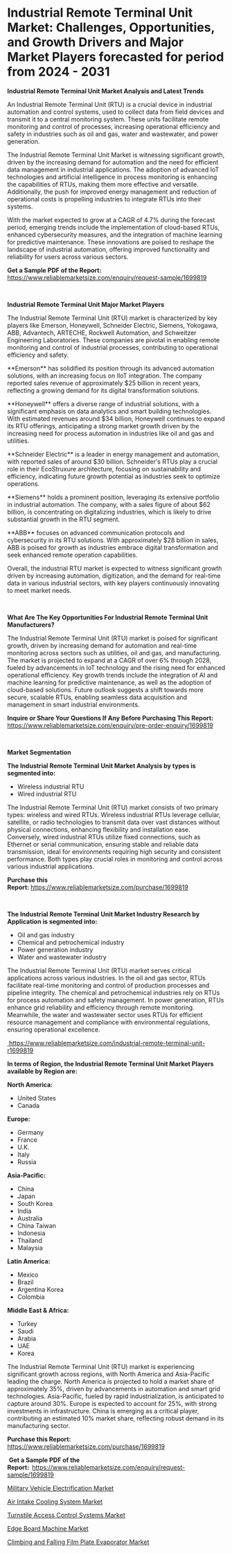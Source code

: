<p><h1>Industrial Remote Terminal Unit Market: Challenges, Opportunities, and Growth Drivers and Major Market Players forecasted for period from 2024 - 2031</h1></p><p><strong>Industrial Remote Terminal Unit Market Analysis and Latest Trends</strong></p>
<p><p>An Industrial Remote Terminal Unit (RTU) is a crucial device in industrial automation and control systems, used to collect data from field devices and transmit it to a central monitoring system. These units facilitate remote monitoring and control of processes, increasing operational efficiency and safety in industries such as oil and gas, water and wastewater, and power generation.</p><p>The Industrial Remote Terminal Unit Market is witnessing significant growth, driven by the increasing demand for automation and the need for efficient data management in industrial applications. The adoption of advanced IoT technologies and artificial intelligence in process monitoring is enhancing the capabilities of RTUs, making them more effective and versatile. Additionally, the push for improved energy management and reduction of operational costs is propelling industries to integrate RTUs into their systems.</p><p>With the market expected to grow at a CAGR of 4.7% during the forecast period, emerging trends include the implementation of cloud-based RTUs, enhanced cybersecurity measures, and the integration of machine learning for predictive maintenance. These innovations are poised to reshape the landscape of industrial automation, offering improved functionality and reliability for users across various sectors.</p></p>
<p><strong>Get a Sample PDF of the Report:&nbsp;</strong> <a href="https://www.reliablemarketsize.com/enquiry/request-sample/1699819?utm_campaign=1125&utm_medium=2&utm_source=Github&utm_content=ia&utm_term=21102024&utm_id=industrial-remote-terminal-unit">https://www.reliablemarketsize.com/enquiry/request-sample/1699819</a></p>
<p>&nbsp;</p>
<p><strong>Industrial Remote Terminal Unit Major Market Players</strong></p>
<p><p>The Industrial Remote Terminal Unit (RTU) market is characterized by key players like Emerson, Honeywell, Schneider Electric, Siemens, Yokogawa, ABB, Advantech, ARTECHE, Rockwell Automation, and Schweitzer Engineering Laboratories. These companies are pivotal in enabling remote monitoring and control of industrial processes, contributing to operational efficiency and safety.</p><p>**Emerson** has solidified its position through its advanced automation solutions, with an increasing focus on IIoT integration. The company reported sales revenue of approximately $25 billion in recent years, reflecting a growing demand for its digital transformation solutions.</p><p>**Honeywell** offers a diverse range of industrial solutions, with a significant emphasis on data analytics and smart building technologies. With estimated revenues around $34 billion, Honeywell continues to expand its RTU offerings, anticipating a strong market growth driven by the increasing need for process automation in industries like oil and gas and utilities.</p><p>**Schneider Electric** is a leader in energy management and automation, with reported sales of around $30 billion. Schneider's RTUs play a crucial role in their EcoStruxure architecture, focusing on sustainability and efficiency, indicating future growth potential as industries seek to optimize operations.</p><p>**Siemens** holds a prominent position, leveraging its extensive portfolio in industrial automation. The company, with a sales figure of about $62 billion, is concentrating on digitalizing industries, which is likely to drive substantial growth in the RTU segment.</p><p>**ABB** focuses on advanced communication protocols and cybersecurity in its RTU solutions. With approximately $28 billion in sales, ABB is poised for growth as industries embrace digital transformation and seek enhanced remote operation capabilities.</p><p>Overall, the industrial RTU market is expected to witness significant growth driven by increasing automation, digitization, and the demand for real-time data in various industrial sectors, with key players continuously innovating to meet market needs.</p></p>
<p>&nbsp;</p>
<p><strong>What Are The Key Opportunities For Industrial Remote Terminal Unit Manufacturers?</strong></p>
<p><p>The Industrial Remote Terminal Unit (RTU) market is poised for significant growth, driven by increasing demand for automation and real-time monitoring across sectors such as utilities, oil and gas, and manufacturing. The market is projected to expand at a CAGR of over 6% through 2028, fueled by advancements in IoT technology and the rising need for enhanced operational efficiency. Key growth trends include the integration of AI and machine learning for predictive maintenance, as well as the adoption of cloud-based solutions. Future outlook suggests a shift towards more secure, scalable RTUs, enabling seamless data acquisition and management in smart industrial environments.</p></p>
<p><strong>Inquire or Share Your Questions If Any Before Purchasing This Report:</strong> <a href="https://www.reliablemarketsize.com/enquiry/pre-order-enquiry/1699819?utm_campaign=1125&utm_medium=2&utm_source=Github&utm_content=ia&utm_term=21102024&utm_id=industrial-remote-terminal-unit">https://www.reliablemarketsize.com/enquiry/pre-order-enquiry/1699819</a></p>
<p>&nbsp;</p>
<p><strong>Market Segmentation</strong></p>
<p><strong>The Industrial Remote Terminal Unit Market Analysis by types is segmented into:</strong></p>
<p><ul><li>Wireless industrial RTU</li><li>Wired industrial RTU</li></ul></p>
<p><p>The Industrial Remote Terminal Unit (RTU) market consists of two primary types: wireless and wired RTUs. Wireless industrial RTUs leverage cellular, satellite, or radio technologies to transmit data over vast distances without physical connections, enhancing flexibility and installation ease. Conversely, wired industrial RTUs utilize fixed connections, such as Ethernet or serial communication, ensuring stable and reliable data transmission, ideal for environments requiring high security and consistent performance. Both types play crucial roles in monitoring and control across various industrial applications.</p></p>
<p><strong>Purchase this Report:&nbsp;</strong><a href="https://www.reliablemarketsize.com/purchase/1699819?utm_campaign=1125&utm_medium=2&utm_source=Github&utm_content=ia&utm_term=21102024&utm_id=industrial-remote-terminal-unit">https://www.reliablemarketsize.com/purchase/1699819</a></p>
<p>&nbsp;</p>
<p><strong>The Industrial Remote Terminal Unit Market Industry Research by Application is segmented into:</strong></p>
<p><ul><li>Oil and gas industry</li><li>Chemical and petrochemical industry</li><li>Power generation industry</li><li>Water and wastewater industry</li></ul></p>
<p><p>The Industrial Remote Terminal Unit (RTU) market serves critical applications across various industries. In the oil and gas sector, RTUs facilitate real-time monitoring and control of production processes and pipeline integrity. The chemical and petrochemical industries rely on RTUs for process automation and safety management. In power generation, RTUs enhance grid reliability and efficiency through remote monitoring. Meanwhile, the water and wastewater sector uses RTUs for efficient resource management and compliance with environmental regulations, ensuring operational excellence.</p></p>
<p><a href="https://www.reliablemarketsize.com/industrial-remote-terminal-unit-r1699819?utm_campaign=1125&utm_medium=2&utm_source=Github&utm_content=ia&utm_term=21102024&utm_id=industrial-remote-terminal-unit">&nbsp;https://www.reliablemarketsize.com/industrial-remote-terminal-unit-r1699819</a></p>
<p><strong>In terms of Region, the Industrial Remote Terminal Unit Market Players available by Region are:</strong></p>
<p>
    <p> <strong> North America: </strong>
        <ul>
            <li>United States</li>
            <li>Canada</li>
        </ul>
        </p> 
    <p> <strong> Europe: </strong>
        <ul>
            <li>Germany</li>
            <li>France</li>
            <li>U.K.</li>
            <li>Italy</li>
            <li>Russia</li>
        </ul>
        </p> 
    <p> <strong> Asia-Pacific: </strong>
        <ul>
            <li>China</li>
            <li>Japan</li>
            <li>South Korea</li>
            <li>India</li>
            <li>Australia</li>
            <li>China Taiwan</li>
            <li>Indonesia</li>
            <li>Thailand</li>
            <li>Malaysia</li>
        </ul>
        </p> 
    <p> <strong> Latin America: </strong>
        <ul>
            <li>Mexico</li>
            <li>Brazil</li>
            <li>Argentina Korea</li>
            <li>Colombia</li>
        </ul>
        </p> 
    <p> <strong> Middle East & Africa: </strong>
        <ul>
            <li>Turkey</li>
            <li>Saudi</li>
            <li>Arabia</li>
            <li>UAE</li>
            <li>Korea</li>
        </ul>
    </p>
    </p>
<p><p>The Industrial Remote Terminal Unit (RTU) market is experiencing significant growth across regions, with North America and Asia-Pacific leading the charge. North America is projected to hold a market share of approximately 35%, driven by advancements in automation and smart grid technologies. Asia-Pacific, fueled by rapid industrialization, is anticipated to capture around 30%. Europe is expected to account for 25%, with strong investments in infrastructure. China is emerging as a critical player, contributing an estimated 10% market share, reflecting robust demand in its manufacturing sector.</p></p>
<p><strong>Purchase this Report: </strong><a href="https://www.reliablemarketsize.com/purchase/1699819?utm_campaign=1125&utm_medium=2&utm_source=Github&utm_content=ia&utm_term=21102024&utm_id=industrial-remote-terminal-unit">https://www.reliablemarketsize.com/purchase/1699819</a></p>
<p>&nbsp;<strong>Get a Sample PDF of the Report:&nbsp;&nbsp;</strong><a href="https://www.reliablemarketsize.com/enquiry/request-sample/1699819?utm_campaign=1125&utm_medium=2&utm_source=Github&utm_content=ia&utm_term=21102024&utm_id=industrial-remote-terminal-unit">https://www.reliablemarketsize.com/enquiry/request-sample/1699819</a></p>
<p><strong></strong></p>
<p><p><a href="https://www.linkedin.com/pulse/military-vehicle-electrification-market-analysis-product-segmentation-4sjbf?utm_campaign=1125&utm_medium=2&utm_source=Github&utm_content=ia&utm_term=21102024&utm_id=industrial-remote-terminal-unit">Military Vehicle Electrification Market</a></p><p><a href="https://issuu.com/reportprime-2/docs/air-intake-cooling-system-market-si_61ced6a7d892f3?utm_campaign=1125&utm_medium=2&utm_source=Github&utm_content=ia&utm_term=21102024&utm_id=industrial-remote-terminal-unit">Air Intake Cooling System Market</a></p><p><a href="https://www.linkedin.com/pulse/turnstile-access-control-systems-market2024-2031-industry-fbrzf?utm_campaign=1125&utm_medium=2&utm_source=Github&utm_content=ia&utm_term=21102024&utm_id=industrial-remote-terminal-unit">Turnstile Access Control Systems Market</a></p><p><a href="https://www.linkedin.com/pulse/edge-board-machine-market-size-share-competitive-landscape-7x9wf?utm_campaign=1125&utm_medium=2&utm_source=Github&utm_content=ia&utm_term=21102024&utm_id=industrial-remote-terminal-unit">Edge Board Machine Market</a></p><p><a href="https://issuu.com/reportprime-2/docs/climbing-and-falling-film-plate-eva_456ff7583e4ff0?utm_campaign=1125&utm_medium=2&utm_source=Github&utm_content=ia&utm_term=21102024&utm_id=industrial-remote-terminal-unit">Climbing and Falling Film Plate Evaporator Market</a></p></p>